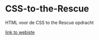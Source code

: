 # CSS-to-the-Rescue
HTML voor de CSS to the Rescue opdracht

[link to webiste](http://matth96.github.io/CSS%20to%20the%20Rescue/week%201/index.html)

